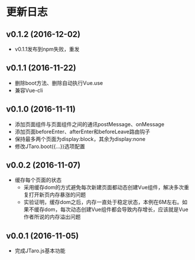 # 更新日志

## v0.1.2 (2016-12-02)

- v0.1.1发布到npm失败，重发

## v0.1.1 (2016-11-22)

- 删除boot方法、删除自动执行Vue.use
- 兼容Vue-cli

## v0.1.0 (2016-11-11)

- 添加页面组件与页面组件之间的通讯postMessage、onMessage
- 添加页面beforeEnter、afterEnter和beforeLeave路由钩子
- 保持最多两个页面为display:block，其余为display:none
- 修改JTaro.boot({...})选项配置

## v0.0.2 (2016-11-07)

- 缓存每个页面的状态
  - 采用缓存dom的方式避免每次新建页面都动态创建Vue组件，解决多次重复打开新页内存暴涨的问题
  - 实验证明，缓存dom之后，内存一直处于稳定状态，本例在6M左右。如果不缓存dom，每次动态创建Vue组件都会导致内存增长，应该就是Vue作者所说的内存溢出问题

## v0.0.1 (2016-11-05)

- 完成JTaro.js基本功能